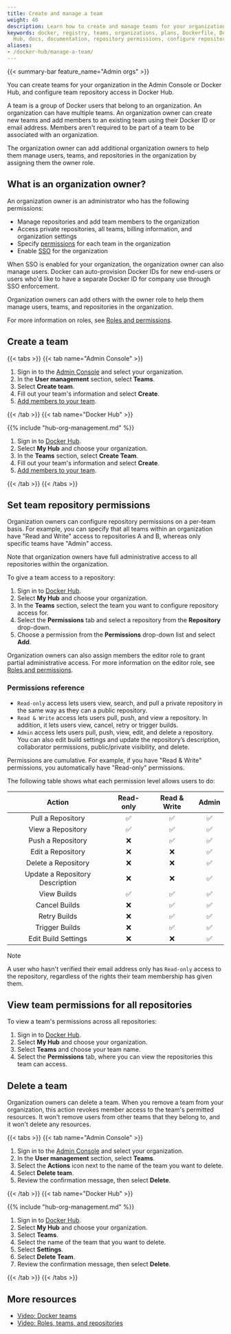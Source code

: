 ```yaml
---
title: Create and manage a team
weight: 40
description: Learn how to create and manage teams for your organization
keywords: docker, registry, teams, organizations, plans, Dockerfile, Docker
  Hub, docs, documentation, repository permissions, configure repository access, team management
aliases:
- /docker-hub/manage-a-team/
---
```


{{< summary-bar feature_name="Admin orgs" >}}

You can create teams for your organization in the Admin Console or Docker Hub,
and configure team repository access in Docker Hub.

A team is a group of Docker users that belong to an organization. An
organization can have multiple teams. An organization owner can create new
teams and add members to an existing team using their Docker ID or email
address. Members aren't required to be part of a team to be associated with an
organization.

The organization owner can add additional organization owners to help them
manage users, teams, and repositories in the organization by assigning them
the owner role.

## What is an organization owner?

An organization owner is an administrator who has the following permissions:

- Manage repositories and add team members to the organization
- Access private repositories, all teams, billing information, and
organization settings
- Specify [permissions](#permissions-reference) for each team in the
organization
- Enable [SSO](../../security/for-admins/single-sign-on/_index.md) for the
organization

When SSO is enabled for your organization, the organization owner can
also manage users. Docker can auto-provision Docker IDs for new end-users or
users who'd like to have a separate Docker ID for company use through SSO
enforcement.

Organization owners can add others with the owner role to help them
manage users, teams, and repositories in the organization.

For more information on roles, see
[Roles and permissions](/manuals/security/for-admins/roles-and-permissions.md).

## Create a team

{{< tabs >}}
{{< tab name="Admin Console" >}}

1. Sign in to the [Admin Console](https://app.docker.com) and select your
organization.
1. In the **User management** section, select **Teams**.
1. Select **Create team**.
1. Fill out your team's information and select **Create**.
1. [Add members to your team](members.md#add-a-member-to-a-team).

{{< /tab >}}
{{< tab name="Docker Hub" >}}

{{% include "hub-org-management.md" %}}

1. Sign in to [Docker Hub](https://hub.docker.com).
1. Select **My Hub** and choose your organization.
1. In the **Teams** section, select **Create Team**.
1. Fill out your team's information and select **Create**.
1. [Add members to your team](members.md#add-a-member-to-a-team).

{{< /tab >}}
{{< /tabs >}}

## Set team repository permissions

Organization owners can configure repository permissions on a per-team basis.
For example, you can specify that all teams within an organization have
"Read and Write" access to repositories A and B, whereas only specific
teams have "Admin" access.

Note that organization owners have full administrative access to all
repositories within the organization.

To give a team access to a repository:

1. Sign in to [Docker Hub](https://hub.docker.com).
1. Select **My Hub** and choose your organization.
1. In the **Teams** section, select the team you want to configure repository
access for.
1. Select the **Permissions** tab and select a repository from the
**Repository** drop-down.
1. Choose a permission from the **Permissions** drop-down list and select
**Add**.

Organization owners can also assign members the editor role to grant partial
administrative access. For more information on the editor role, see
[Roles and permissions](../../security/for-admins/roles-and-permissions.md).

### Permissions reference

- `Read-only` access lets users view, search, and pull a private repository
in the same way as they can a public repository.
- `Read & Write` access lets users pull, push, and view a repository. In
addition, it lets users view, cancel, retry or trigger builds.
- `Admin` access lets users pull, push, view, edit, and delete a
  repository. You can also edit build settings and update the repository’s
  description, collaborator permissions, public/private visibility, and delete.

Permissions are cumulative. For example, if you have "Read & Write" permissions,
you automatically have "Read-only" permissions.

The following table shows what each permission level allows users to do:

| Action | Read-only | Read & Write | Admin |
|:------------------:|:---------:|:------------:|:-----:|
| Pull a Repository | ✅ | ✅ | ✅ |
| View a Repository | ✅ | ✅ | ✅ |
| Push a Repository | ❌ | ✅ | ✅ |
| Edit a Repository | ❌ | ❌ | ✅ |
| Delete a Repository | ❌ | ❌ | ✅ |
| Update a Repository Description | ❌ | ❌ | ✅ |
| View Builds | ✅ | ✅ | ✅ |
| Cancel Builds | ❌ | ✅ | ✅ |
| Retry Builds | ❌ | ✅ | ✅ |
| Trigger Builds | ❌ | ✅ | ✅ |
| Edit Build Settings | ❌ | ❌ | ✅ |

> [!NOTE]
>
> A user who hasn't verified their email address only has `Read-only` access to
the repository, regardless of the rights their team membership has given them.

## View team permissions for all repositories

To view a team's permissions across all repositories:

1. Sign in to [Docker Hub](https://hub.docker.com).
1. Select **My Hub** and choose your organization.
1. Select **Teams** and choose your team name.
1. Select the **Permissions** tab, where you can view the repositories this
team can access.

## Delete a team

Organization owners can delete a team. When you remove a team from your
organization, this action revokes member access to the team's permitted
resources. It won't remove users from other teams that they belong to, and it
won't delete any resources.

{{< tabs >}}
{{< tab name="Admin Console" >}}

1. Sign in to the [Admin Console](https://app.docker.com/admin)
and select your organization.
1. In the **User management** section, select **Teams**.
1. Select the **Actions** icon next to the name of the team you want to delete.
1. Select **Delete team**.
1. Review the confirmation message, then select **Delete**.

{{< /tab >}}
{{< tab name="Docker Hub" >}}

{{% include "hub-org-management.md" %}}

1. Sign in to [Docker Hub](https://hub.docker.com).
1. Select **My Hub** and choose your organization.
1. Select **Teams**.
1. Select the name of the team that you want to delete.
1. Select **Settings**.
1. Select **Delete Team**.
1. Review the confirmation message, then select **Delete**.

{{< /tab >}}
{{< /tabs >}}

## More resources

- [Video: Docker teams](https://youtu.be/WKlT1O-4Du8?feature=shared&t=348)
- [Video: Roles, teams, and repositories](https://youtu.be/WKlT1O-4Du8?feature=shared&t=435)
